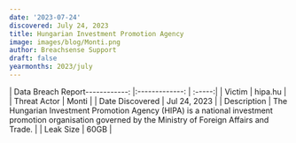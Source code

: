 ```yaml
---
date: '2023-07-24'
discovered: July 24, 2023
title: Hungarian Investment Promotion Agency
image: images/blog/Monti.png
author: Breachsense Support
draft: false
yearmonths: 2023/july
---
```


| Data Breach Report------------:     |:-------------:    | :-----:|
| Victim      | hipa.hu      | 
| Threat Actor      | Monti      | 
| Date Discovered      | Jul 24, 2023      | 
| Description      | The Hungarian Investment Promotion Agency (HIPA) is a national investment promotion organisation governed by the Ministry of Foreign Affairs and Trade.      | 
| Leak Size      | 60GB      | 

